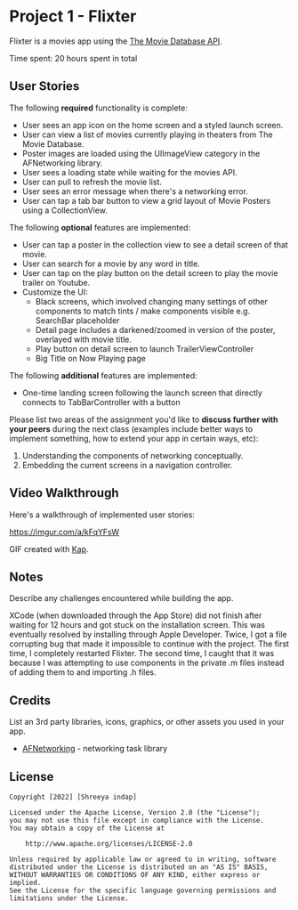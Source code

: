 # Project 1 - Flixter

Flixter is a movies app using the [The Movie Database API](http://docs.themoviedb.apiary.io/#).

Time spent: 20 hours spent in total

## User Stories

The following **required** functionality is complete:

- User sees an app icon on the home screen and a styled launch screen.
- User can view a list of movies currently playing in theaters from The Movie Database.
- Poster images are loaded using the UIImageView category in the AFNetworking library.
- User sees a loading state while waiting for the movies API.
- User can pull to refresh the movie list.
- User sees an error message when there's a networking error.
- User can tap a tab bar button to view a grid layout of Movie Posters using a CollectionView.

The following **optional** features are implemented:

- User can tap a poster in the collection view to see a detail screen of that movie.
- User can search for a movie by any word in title.
- User can tap on the play button on the detail screen to play the movie trailer on Youtube.
- Customize the UI:
    - Black screens, which involved changing many settings of other components to match tints / make components visible e.g. SearchBar placeholder
    - Detail page includes a darkened/zoomed in version of the poster, overlayed with movie title.
    - Play button on detail screen to launch TrailerViewController
    - Big Title on Now Playing page

The following **additional** features are implemented:

- One-time landing screen following the launch screen that directly connects to TabBarController with a button

Please list two areas of the assignment you'd like to **discuss further with your peers** during the next class (examples include better ways to implement something, how to extend your app in certain ways, etc):

1. Understanding the components of networking conceptually.
2. Embedding the current screens in a navigation controller.

## Video Walkthrough

Here's a walkthrough of implemented user stories:

https://imgur.com/a/kFqYFsW

GIF created with [Kap](https://getkap.co/).

## Notes

Describe any challenges encountered while building the app.

XCode (when downloaded through the App Store) did not finish after waiting for 12 hours and got stuck on the installation screen. This was eventually resolved by installing through Apple Developer. 
Twice, I got a file corrupting bug that made it impossible to continue with the project. The first time, I completely restarted Flixter. The second time, I caught that it was because I was attempting to use components in the private .m files instead of adding them to and importing .h files.

## Credits

List an 3rd party libraries, icons, graphics, or other assets you used in your app.

- [AFNetworking](https://github.com/AFNetworking/AFNetworking) - networking task library

## License

    Copyright [2022] [Shreeya indap]

    Licensed under the Apache License, Version 2.0 (the "License");
    you may not use this file except in compliance with the License.
    You may obtain a copy of the License at

        http://www.apache.org/licenses/LICENSE-2.0

    Unless required by applicable law or agreed to in writing, software
    distributed under the License is distributed on an "AS IS" BASIS,
    WITHOUT WARRANTIES OR CONDITIONS OF ANY KIND, either express or implied.
    See the License for the specific language governing permissions and
    limitations under the License.
